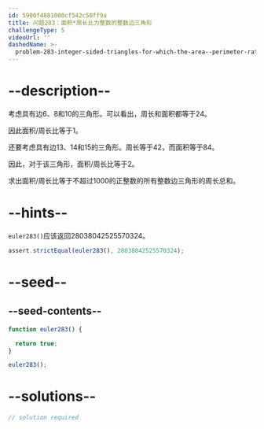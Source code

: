 ```yaml
---
id: 5900f4881000cf542c50ff9a
title: 问题283：面积*周长比为整数的整数边三角形
challengeType: 5
videoUrl: ''
dashedName: >-
  problem-283-integer-sided-triangles-for-which-the-area--perimeter-ratio-is-integral
---
```


# --description--

考虑具有边6、8和10的三角形。可以看出，周长和面积都等于24。

因此面积/周长比等于1。

还要考虑具有边13、14和15的三角形。周长等于42，而面积等于84。

因此，对于该三角形，面积/周长比等于2。

求出面积/周长比等于不超过1000的正整数的所有整数边三角形的周长总和。

# --hints--

`euler283()`应该返回28038042525570324。

```js
assert.strictEqual(euler283(), 28038042525570324);
```

# --seed--

## --seed-contents--

```js
function euler283() {

  return true;
}

euler283();
```

# --solutions--

```js
// solution required
```
